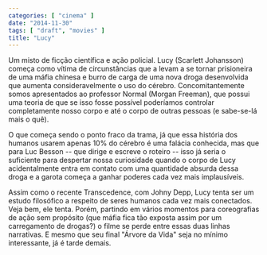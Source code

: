 ```yaml
---
categories: [ "cinema" ]
date: "2014-11-30"
tags: [ "draft", "movies" ]
title: "Lucy"
---
```

Um misto de ficção científica e ação policial. Lucy (Scarlett
Johansson) começa como vítima de circunstâncias que a levam a
se tornar prisioneira de uma máfia chinesa e burro de carga de
uma nova droga desenvolvida que aumenta consideravelmente o uso do
cérebro. Concomitantemente somos apresentados ao professor Normal
(Morgan Freeman), que possui uma teoria de que se isso fosse possível
poderíamos controlar completamente nosso corpo e até o corpo de outras
pessoas (e sabe-se-lá mais o quê).

O que começa sendo o ponto fraco da trama, já que essa história
dos humanos usarem apenas 10% do cérebro é uma falácia conhecida,
mas que para Luc Besson -- que dirige e escreve o roteiro -- isso já
seria o suficiente para despertar nossa curiosidade quando o corpo de
Lucy acidentalmente entra em contato com uma quantidade absurda dessa
droga e a garota começa a ganhar poderes cada vez mais implausíveis.

Assim como o recente Transcedence, com Johny Depp, Lucy tenta ser
um estudo filosófico a respeito de seres humanos cada vez mais
conectados. Veja bem, ele tenta. Porém, partindo em vários momentos
para coreografias de ação sem propósito (que máfia fica tão
exposta assim por um carregamento de drogas?) o filme se perde entre
essas duas linhas narrativas. E mesmo que seu final "Árvore da Vida"
seja no mínimo interessante, já é tarde demais.
